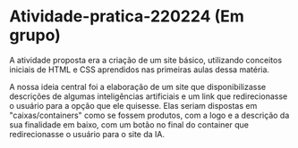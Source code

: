 # Atividade-pratica-220224 (Em grupo)

A atividade proposta era a criação de um site básico, utilizando conceitos iniciais de HTML e CSS aprendidos nas primeiras aulas dessa matéria.

A nossa ideia central foi a elaboração de um site que disponibilizasse descrições de algumas inteligências artificiais e um link que redirecionasse o usuário para a opção que ele quisesse.
Elas seriam dispostas em "caixas/containers" como se fossem produtos, com a logo e a descrição da sua finalidade em baixo, com um botão no final do container que redirecionasse o usuário para o site da IA.
